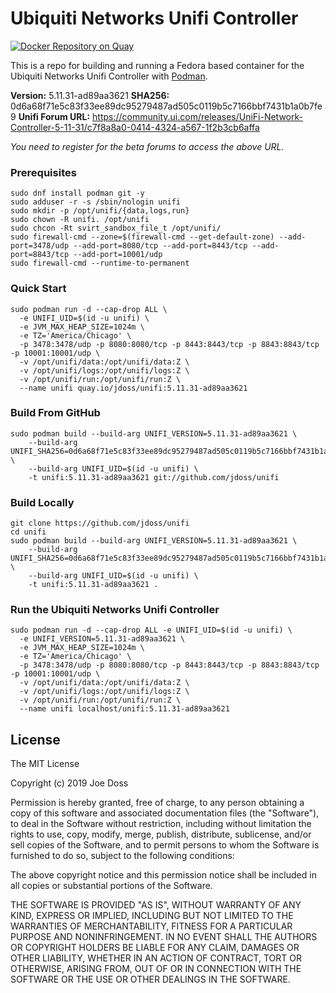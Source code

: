 # Ubiquiti Networks Unifi Controller

[![Docker Repository on Quay](https://quay.io/repository/jdoss/unifi/status "Docker Repository on Quay")](https://quay.io/repository/jdoss/unifi)

This is a repo for building and running a Fedora based container for the Ubiquiti Networks Unifi Controller with [Podman](https://github.com/containers/libpod).

**Version:** 5.11.31-ad89aa3621
**SHA256:**  0d6a68f71e5c83f33ee89dc95279487ad505c0119b5c7166bbf7431b1a0b7fe9
**Unifi Forum URL:** https://community.ui.com/releases/UniFi-Network-Controller-5-11-31/c7f8a8a0-0414-4324-a567-1f2b3cb6affa

_You need to register for the beta forums to access the above URL._

### Prerequisites

```
sudo dnf install podman git -y
sudo adduser -r -s /sbin/nologin unifi
sudo mkdir -p /opt/unifi/{data,logs,run}
sudo chown -R unifi. /opt/unifi
sudo chcon -Rt svirt_sandbox_file_t /opt/unifi/
sudo firewall-cmd --zone=$(firewall-cmd --get-default-zone) --add-port=3478/udp --add-port=8080/tcp --add-port=8443/tcp --add-port=8843/tcp --add-port=10001/udp
sudo firewall-cmd --runtime-to-permanent
```

### Quick Start

```
sudo podman run -d --cap-drop ALL \
  -e UNIFI_UID=$(id -u unifi) \
  -e JVM_MAX_HEAP_SIZE=1024m \
  -e TZ='America/Chicago' \
  -p 3478:3478/udp -p 8080:8080/tcp -p 8443:8443/tcp -p 8843:8843/tcp -p 10001:10001/udp \
  -v /opt/unifi/data:/opt/unifi/data:Z \
  -v /opt/unifi/logs:/opt/unifi/logs:Z \
  -v /opt/unifi/run:/opt/unifi/run:Z \
  --name unifi quay.io/jdoss/unifi:5.11.31-ad89aa3621
```

### Build From GitHub

```
sudo podman build --build-arg UNIFI_VERSION=5.11.31-ad89aa3621 \
    --build-arg UNIFI_SHA256=0d6a68f71e5c83f33ee89dc95279487ad505c0119b5c7166bbf7431b1a0b7fe9 \
    --build-arg UNIFI_UID=$(id -u unifi) \
    -t unifi:5.11.31-ad89aa3621 git://github.com/jdoss/unifi
```

### Build Locally

```
git clone https://github.com/jdoss/unifi
cd unifi
sudo podman build --build-arg UNIFI_VERSION=5.11.31-ad89aa3621 \
    --build-arg UNIFI_SHA256=0d6a68f71e5c83f33ee89dc95279487ad505c0119b5c7166bbf7431b1a0b7fe9 \
    --build-arg UNIFI_UID=$(id -u unifi) \
    -t unifi:5.11.31-ad89aa3621 .
```

### Run the Ubiquiti Networks Unifi Controller

```
sudo podman run -d --cap-drop ALL -e UNIFI_UID=$(id -u unifi) \
  -e UNIFI_VERSION=5.11.31-ad89aa3621 \
  -e JVM_MAX_HEAP_SIZE=1024m \
  -e TZ='America/Chicago' \
  -p 3478:3478/udp -p 8080:8080/tcp -p 8443:8443/tcp -p 8843:8843/tcp -p 10001:10001/udp \
  -v /opt/unifi/data:/opt/unifi/data:Z \
  -v /opt/unifi/logs:/opt/unifi/logs:Z \
  -v /opt/unifi/run:/opt/unifi/run:Z \
  --name unifi localhost/unifi:5.11.31-ad89aa3621
```

## License

The MIT License

Copyright (c) 2019 Joe Doss

Permission is hereby granted, free of charge, to any person obtaining a copy
of this software and associated documentation files (the "Software"), to deal
in the Software without restriction, including without limitation the rights
to use, copy, modify, merge, publish, distribute, sublicense, and/or sell
copies of the Software, and to permit persons to whom the Software is
furnished to do so, subject to the following conditions:

The above copyright notice and this permission notice shall be included in
all copies or substantial portions of the Software.

THE SOFTWARE IS PROVIDED "AS IS", WITHOUT WARRANTY OF ANY KIND, EXPRESS OR
IMPLIED, INCLUDING BUT NOT LIMITED TO THE WARRANTIES OF MERCHANTABILITY,
FITNESS FOR A PARTICULAR PURPOSE AND NONINFRINGEMENT. IN NO EVENT SHALL THE
AUTHORS OR COPYRIGHT HOLDERS BE LIABLE FOR ANY CLAIM, DAMAGES OR OTHER
LIABILITY, WHETHER IN AN ACTION OF CONTRACT, TORT OR OTHERWISE, ARISING FROM,
OUT OF OR IN CONNECTION WITH THE SOFTWARE OR THE USE OR OTHER DEALINGS IN
THE SOFTWARE.
